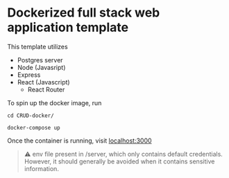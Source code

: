 # Dockerized full stack web application template

This template utilizes 
- Postgres server
- Node (Javasript)
- Express
- React (Javascript)
  - React Router

To spin up the docker image, run 

```
cd CRUD-docker/
```


```
docker-compose up
```

Once the container is running, visit [localhost:3000](http://localhost:3000)



> :warning: env file present in /server, which only contains default credentials. However, it should generally be avoided when it contains sensitive information.
